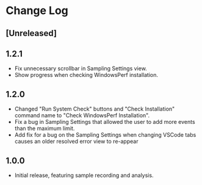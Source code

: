 # Change Log

## [Unreleased]

## 1.2.1

-   Fix unnecessary scrollbar in Sampling Settings view.
-   Show progress when checking WindowsPerf installation.

## 1.2.0

-   Changed "Run System Check" buttons and "Check Installation" command name to "Check WindowsPerf Installation".
-   Fix a bug in Sampling Settings that allowed the user to add more events than the maximum limit.
-   Add fix for a bug on the Sampling Settings when changing VSCode tabs causes an older resolved error view to re-appear

## 1.0.0

-   Initial release, featuring sample recording and analysis.
